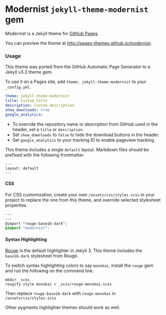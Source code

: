 # Modernist `jekyll-theme-modernist` gem

Modernist is a Jekyll theme for [GitHub Pages](https://pages.github.com).

You can preview the theme at http://pages-themes.github.io/modernist.

### Usage

This theme was ported from the GitHub Automatic Page Generator to a Jekyll v3.3 theme gem.

To use it on a Pages site, add `theme: jekyll-theme-modernist` to your `_config.yml`.

```yml
theme: jekyll-theme-modernist
title: Custom title
description: Custom description.
show_downloads: true
google_analytics:
```

- To override the repository name or description from GitHub used in the header, set a `title` or `description`.
- Set `show_downloads` to `false` to hide the download buttons in the header.
- Set `google_analytics` to your tracking ID to enable pageview tracking.

This theme includes a single `default` layout. Markdown files should be prefixed with the following frontmatter.

```
---
layout: default
---

```

#### CSS

For CSS customization, create your own `/assets/css/styles.scss` in your project to replace the one from this theme, and override selected stylesheet properties.

```scss
---
---
@import "rouge-base16-dark";
@import "modernist";

```

#### Syntax Highlighting

[Rouge](http://rouge.jneen.net/) is the default highlighter in Jekyll 3. This theme includes the `base16.dark` stylesheet from Rouge.

To switch syntax highlighting colors to say `monokai`, install the `rouge` gem and run the following on the command line.

```
mkdir _scss
rougify style monokai > _scss/rouge-monokai.scss
```

Then replace `rouge-base16-dark` with `rouge-monokai` in `/assets/css/styles.scss`

Other pygments highlighter themes should work as well.
